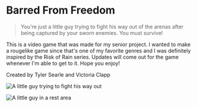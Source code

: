# Barred From Freedom
> You're just a little guy trying to fight his way out of the arenas after being captured by your sworn enemies. You must survive!


This is a video game that was made for my senior project. I wanted to make a rougelike game since that's one of my favorite genres and I was definitely inspired by the Risk of Rain series. Updates will come out for the game whenever I'm able to get to it. Hope you enjoy!

Created by Tyler Searle and Victoria Clapp


![A little guy trying to fight his way out](https://xperience007.github.io/images/barred1.png)




![A little guy in a rest area]("https://xperience007.github.io/images/barred2.png")
